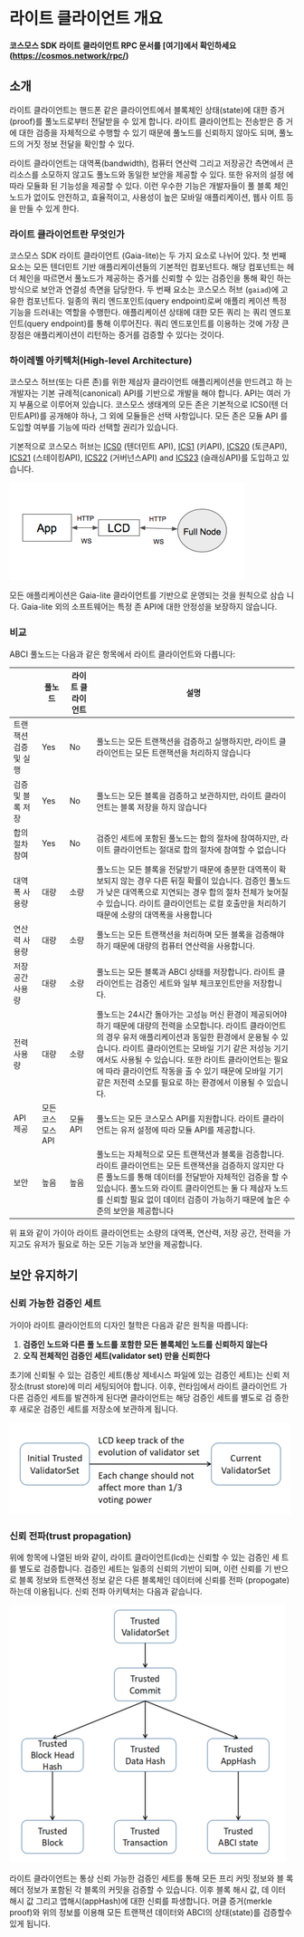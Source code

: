# 라이트 클라이언트 개요

**코스모스 SDK 라이트 클라이언트 RPC 문서를 [여기]에서 확인하세요
(https://cosmos.network/rpc/)**

## 소개

라이트 클라이언트는 핸드폰 같은 클라이언트에서 블록체인 상태(state)에 대한 증거
(proof)를 풀노드로부터 전달받을 수 있게 합니다. 라이트 클라이언트는 전송받은 증
거에 대한 검증을 자체적으로 수행할 수 있기 때문에 풀노드를 신뢰하지 않아도 되며,
풀노드의 거짓 정보 전달을 확인할 수 있다.

라이트 클라이언트는 대역폭(bandwidth), 컴퓨터 연산력 그리고 저장공간 측면에서 큰
리소스를 소모하지 않고도 풀노드와 동일한 보안을 제공할 수 있다. 또한 유저의 설정
에 따라 모듈화 된 기능성을 제공할 수 있다. 이런 우수한 기능은 개발자들이 풀 블록
체인 노드가 없이도 안전하고, 효율적이고, 사용성이 높은 모바일 애플리케이션, 웹사
이트 등을 만들 수 있게 한다.

### 라이트 클라이언트란 무엇인가

코스모스 SDK 라이트 클라이언트 (Gaia-lite)는 두 가지 요소로 나뉘어 있다. 첫 번째
요소는 모든 텐더민트 기반 애플리케이션들의 기본적인 컴포넌트다. 해당 컴포넌트는
헤더 체인을 따르면서 풀노드가 제공하는 증거를 신뢰할 수 있는 검증인을 통해 확인
하는 방식으로 보안과 연결성 측면을 담당한다. 두 번째 요소는 코스모스 허브
(`gaiad`)에 고유한 컴포넌트다. 일종의 쿼리 엔드포인트(query endpoint)로써 애플리
케이션 특정 기능을 드러내는 역할을 수행한다. 애플리케이션 상태에 대한 모든 쿼리
는 쿼리 엔드포인트(query endpoint)를 통해 이루어진다. 쿼리 엔드포인트를 이용하는
것에 가장 큰 장점은 애플리케이션이 리턴하는 증거를 검증할 수 있다는 것이다.

### 하이레벨 아키텍처(High-level Architecture)

코스모스 허브(또는 다른 존)를 위한 제삼자 클라이언트 애플리케이션을 만드려고 하
는 개발자는 기본 규례적(canonical) API를 기반으로 개발을 해야 합니다. API는 여러
가지 부품으로 이루어져 있습니다. 코스모스 생태계의 모든 존은 기본적으로 ICS0(텐
더민트API)를 공개해야 하나, 그 외에 모듈들은 선택 사항입니다. 모든 존은 모듈 API
를 도입할 여부를 기능에 따라 선택할 권리가 있습니다.

기본적으로 코스모스 허브는 [ICS0](https://cosmos.network/rpc/#/ICS0) (텐더민트
API), [ICS1](https://cosmos.network/rpc/#/ICS1) (키API),
[ICS20](https://cosmos.network/rpc/#/ICS20) (토큰API),
[ICS21](https://cosmos.network/rpc/#/ICS21) (스테이킹API),
[ICS22](https://cosmos.network/rpc/#/ICS22) (거버넌스API) and
[ICS23](https://cosmos.network/rpc/#/ICS23) (슬래싱API)를 도입하고 있습니다.

![high-level](./pics/high-level.png)

모든 애플리케이션은 Gaia-lite 클라이언트를 기반으로 운영되는 것을 원칙으로 삼습
니다. Gaia-lite 외의 소프트웨어는 특정 존 API에 대한 안정성을 보장하지 않습니다.

### 비교

ABCI 풀노드는 다음과 같은 항목에서 라이트 클라이언트와 다릅니다:

|                       | 풀노드            | 라이트 클라이언트 | 설명                                                                                                                                                                                                                                                                                                                                                                                                      |
| --------------------- | ----------------- | ----------------- | --------------------------------------------------------------------------------------------------------------------------------------------------------------------------------------------------------------------------------------------------------------------------------------------------------------------------------------------------------------------------------------------------------- |
| 트랜잭션 검증 및 실행 | Yes               | No                | 풀노드는 모든 트랜잭션을 검증하고 실행하지만, 라이트 클라이언트는 모든 트랜잭션을 처리하지 않습니다                                                                                                                                                                                                                                                                                                       |
| 검증 및 블록 저장     | Yes               | No                | 풀노드는 모든 블록을 검증하고 보관하지만, 라이트 클라이언트는 블록 저장을 하지 않습니다                                                                                                                                                                                                                                                                                                                   |
| 합의 절차 참여        | Yes               | No                | 검증인 세트에 포함된 풀노드는 합의 절차에 참여하지만, 라이트 클라이언트는 절대로 합의 절차에 참여할 수 없습니다                                                                                                                                                                                                                                                                                           |
| 대역폭 사용량         | 대량              | 소량              | 풀노드는 모든 블록을 전달받기 때문에 충분한 대역폭이 확보되지 않는 경우 다른 뒤질 확률이 있습니다. 검증인 풀노드가 낮은 대역폭으로 지연되는 경우 합의 절차 전체가 늦어질 수 있습니다. 라이트 클라이언트는 로컬 호출만을 처리하기 때문에 소량의 대역폭을 사용합니다                                                                                                                                        |
| 연산력 사용량         | 대량              | 소량              | 풀노드는 모든 트랜잭션을 처리하며 모든 블록을 검증해야 하기 때문에 대량의 컴퓨터 연산력을 사용합니다.                                                                                                                                                                                                                                                                                                     |
| 저장 공간 사용량      | 대량              | 소량              | 풀노드는 모든 블록과 ABCI 상태를 저장합니다. 라이트 클라이언트는 검증인 세트와 일부 체크포인트만을 저장합니다.                                                                                                                                                                                                                                                                                            |
| 전력 사용량           | 대량              | 소량              | 풀노드는 24시간 돌아가는 고성능 머신 환경이 제공되어야 하기 때문에 대량의 전력을 소모합니다. 라이트 클라이언트의 경우 유저 애플리케이션과 동일한 환경에서 운용될 수 있습니다. 라이트 클라이언트는 모바일 기기 같은 저성능 기기에서도 사용될 수 있습니다. 또한 라이트 클라이언트는 필요에 따라 클라이언트 작동을 출 수 있기 때문에 모바일 기기 같은 저전력 소모를 필요로 하는 환경에서 이용될 수 있습니다. |
| API 제공              | 모든 코스모스 API | 모듈 API          | 풀노드는 모든 코스모스 API를 지원합니다. 라이트 클라이언트는 유저 설정에 따라 모듈 API를 제공합니다.                                                                                                                                                                                                                                                                                                      |
| 보안                  | 높음              | 높음              | 풀노드는 자체적으로 모든 트랜잭션과 블록을 검증합니다. 라이트 클라이언트는 모든 트랜잭션을 검증하지 않지만 다른 풀노드를 통해 데이터를 전달받아 자체적인 검증을 할 수 있습니다. 풀노드와 라이트 클라이언트는 둘 다 제삼자 노드를 신뢰할 필요 없이 데이터 검증이 가능하기 때문에 높은 수준의 보안을 제공합니다                                                                                             |

위 표와 같이 가이아 라이트 클라이언트는 소량의 대역폭, 연산력, 저장 공간, 전력을
가지고도 유저가 필요로 하는 모든 기능과 보안을 제공합니다.

## 보안 유지하기

### 신뢰 가능한 검증인 세트

가이아 라이트 클라이언트의 디자인 철학은 다음과 같은 원칙을 따릅니다:

1. **검증인 노드와 다른 풀 노드를 포함한 모든 블록체인 노드를 신뢰하지 않는다**
2. **오직 전체적인 검증인 세트(validator set) 만을 신뢰한다**

초기에 신뢰될 수 있는 검증인 세트(통상 제네시스 파일에 있는 검증인 세트)는 신뢰
저장소(trust store)에 미리 세팅되어야 합니다. 이후, 런타임에서 라이트 클라이언트
가 다른 검증인 세트를 발견하게 된다면 클라이언트는 해당 검증인 세트를 별도로 검
증한 후 새로운 검증인 세트를 저장소에 보관하게 됩니다.

![validator-set-change](./pics/validatorSetChange.png)

### 신뢰 전파(trust propagation)

위에 항목에 나열된 바와 같이, 라이트 클라이언트(lcd)는 신뢰할 수 있는 검증인 세
트를 별도로 검증합니다. 검증인 세트는 일종의 신뢰의 기반이 되며, 이런 신뢰를 기
반으로 블록 정보와 트랜잭션 정보 같은 다른 블록체인 데이터에 신뢰를 전파
(propogate)하는데 이용됩니다. 신뢰 전파 아키텍처는 다음과 같습니다.

![change-process](./pics/trustPropagate.png)

라이트 클라이언트는 통상 신뢰 가능한 검증인 세트를 통해 모든 프리 커밋 정보와 블
록 헤더 정보가 포함된 각 블록의 커밋을 검증할 수 있습니다. 이후 블록 해시 값, 데
이터 해시 값 그리고 앱해시(appHash)에 대한 신뢰를 파생합니다. 머클 증거(merkle
proof)와 위의 정보를 이용해 모든 트랜잭션 데이터와 ABCI의 상태(state)를 검증할수
있게 됩니다.
